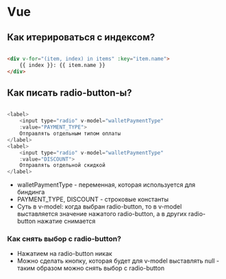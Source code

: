 # Vue

## Как итерироваться с индексом?

```html

<div v-for="(item, index) in items" :key="item.name">
    {{ index }}: {{ item.name }}
</div>
```

## Как писать radio-button-ы?

```js

<label>
    <input type="radio" v-model="walletPaymentType"
    :value="PAYMENT_TYPE">
    Отправлять отдельным типом оплаты
</label>
<label>
    <input type="radio" v-model="walletPaymentType"
    :value="DISCOUNT">
    Отправлять отдельной скидкой
</label>
```

- walletPaymentType - переменная, которая используется для биндинга
- PAYMENT_TYPE, DISCOUNT - строковые константы
- Суть в v-model: когда выбран radio-button, то в v-model выставляется значение нажатого radio-button, а в других radio-button
  нажатие снимается

### Как снять выбор с radio-button?

- Нажатием на radio-button никак
- Можно сделать кнопку, которая будет для v-model выставлять null - таким образом можно снять
  выбор с radio-button
